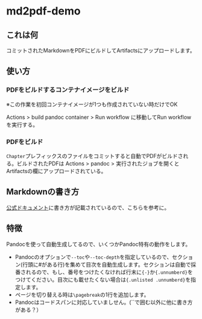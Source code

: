 # md2pdf-demo

## これは何

コミットされたMarkdownをPDFにビルドしてArtifactsにアップロードします。

## 使い方

### PDFをビルドするコンテナイメージをビルド

※この作業を初回コンテナイメージが1つも作成されていない時だけでOK

Actions > build pandoc container > Run workflow に移動してRun workflowを実行する。

### PDFをビルド

`Chapter`プレフィックスのファイルをコミットすると自動でPDFがビルドされる。ビルドされたPDFは Actions > pandoc > 実行されたジョブを開くとArtifactsの欄にアップロードされている。

## Markdownの書き方

[公式ドキュメント](https://pandoc-doc-ja.readthedocs.io/ja/latest/users-guide.html#pandocs-markdown)に書き方が記載されているので、こちらを参考に。

## 特徴

Pandocを使って自動生成してるので、いくつかPandoc特有の動作をします。

- Pandocのオプションで`--toc`や`--toc-depth`を指定しているので、セクション(行頭に#がある行)を集めて目次を自動生成します。セクションは自動で採番されるので、もし、番号をつけたくなければ行末に`{-}`か`{.unnumberd}`をつけてください。目次にも載せたくない場合は`{.unlisted .unnumberd}`を指定します。
- ページを切り替える時は`\pagebreak`の1行を追加します。
- Pandocはコードスパンに対応していましせん。(``で囲む以外に他に書き方がある？）
